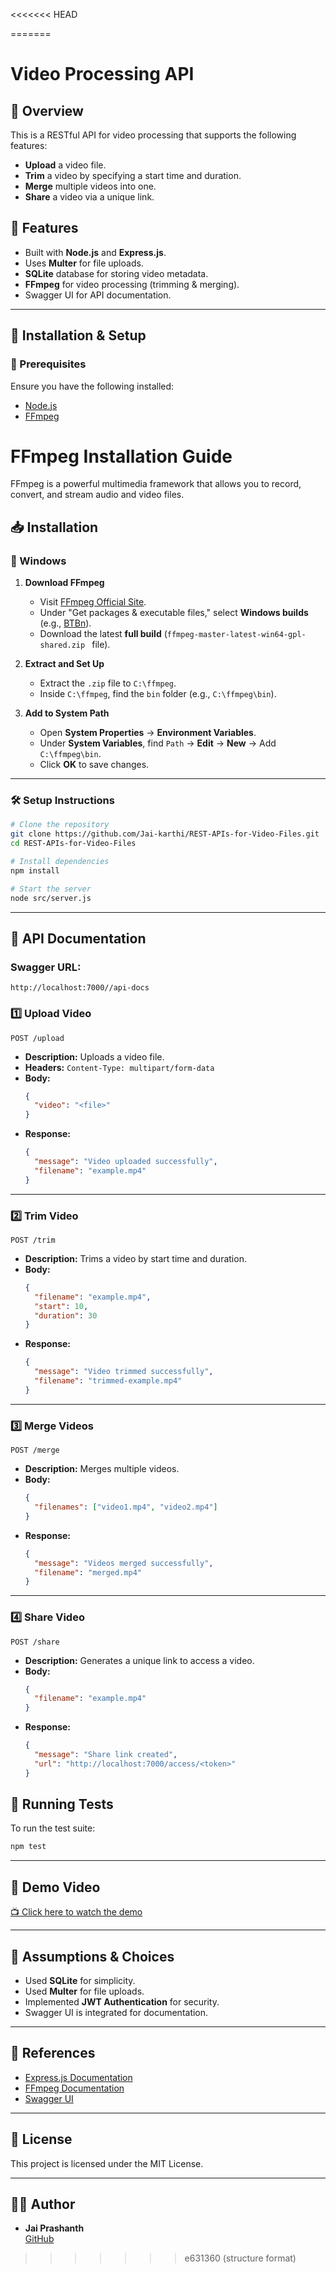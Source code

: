<<<<<<< HEAD

=======
# Video Processing API

## 📌 Overview
This is a RESTful API for video processing that supports the following features:
- **Upload** a video file.
- **Trim** a video by specifying a start time and duration.
- **Merge** multiple videos into one.
- **Share** a video via a unique link.

## 🚀 Features
- Built with **Node.js** and **Express.js**.
- Uses **Multer** for file uploads.
- **SQLite** database for storing video metadata.
- **FFmpeg** for video processing (trimming & merging).
- Swagger UI for API documentation.

---

## 📂 Installation & Setup

### **🔧 Prerequisites**
Ensure you have the following installed:
- [Node.js](https://nodejs.org/)
- [FFmpeg](https://ffmpeg.org/download.html)


# FFmpeg Installation Guide

FFmpeg is a powerful multimedia framework that allows you to record, convert, and stream audio and video files.

## 📥 Installation

### 🔹 Windows
1. **Download FFmpeg**  
   - Visit [FFmpeg Official Site](https://ffmpeg.org/download.html).  
   - Under "Get packages & executable files," select **Windows builds** (e.g., [BTBn](https://github.com/BtbN/FFmpeg-Builds/releases)).  
   - Download the latest **full build** (`ffmpeg-master-latest-win64-gpl-shared.zip
` file).  

2. **Extract and Set Up**  
   - Extract the `.zip` file to `C:\ffmpeg`.  
   - Inside `C:\ffmpeg`, find the `bin` folder (e.g., `C:\ffmpeg\bin`).  

3. **Add to System Path**  
   - Open **System Properties** → **Environment Variables**.  
   - Under **System Variables**, find `Path` → **Edit** → **New** → Add `C:\ffmpeg\bin`.  
   - Click **OK** to save changes. 
---
### **🛠 Setup Instructions**
```bash
# Clone the repository
git clone https://github.com/Jai-karthi/REST-APIs-for-Video-Files.git
cd REST-APIs-for-Video-Files

# Install dependencies
npm install

# Start the server
node src/server.js
```

---

## 📜 API Documentation

### **Swagger URL:**
```
http://localhost:7000//api-docs
```

### **1️⃣ Upload Video**
```http
POST /upload
```
- **Description:** Uploads a video file.
- **Headers:** `Content-Type: multipart/form-data`
- **Body:**
  ```json
  {
    "video": "<file>"
  }
  ```
- **Response:**
  ```json
  {
    "message": "Video uploaded successfully",
    "filename": "example.mp4"
  }
  ```

---

### **2️⃣ Trim Video**
```http
POST /trim
```
- **Description:** Trims a video by start time and duration.
- **Body:**
  ```json
  {
    "filename": "example.mp4",
    "start": 10,
    "duration": 30
  }
  ```
- **Response:**
  ```json
  {
    "message": "Video trimmed successfully",
    "filename": "trimmed-example.mp4"
  }
  ```

---

### **3️⃣ Merge Videos**
```http
POST /merge
```
- **Description:** Merges multiple videos.
- **Body:**
  ```json
  {
    "filenames": ["video1.mp4", "video2.mp4"]
  }
  ```
- **Response:**
  ```json
  {
    "message": "Videos merged successfully",
    "filename": "merged.mp4"
  }
  ```

---

### **4️⃣ Share Video**
```http
POST /share
```
- **Description:** Generates a unique link to access a video.
- **Body:**
  ```json
  {
    "filename": "example.mp4"
  }
  ```
- **Response:**
  ```json
  {
    "message": "Share link created",
    "url": "http://localhost:7000/access/<token>"
  }
  ```

## 🧪 Running Tests
To run the test suite:
```bash
npm test
```

---

## 🎥 Demo Video
[📺 Click here to watch the demo](https://drive.google.com/file/d/1O0THT2ujNyPHc2faMdxvv5qnGUm23QMG/view?usp=drive_link)

---
## 📝 Assumptions & Choices
- Used **SQLite** for simplicity.
- Used **Multer** for file uploads.
- Implemented **JWT Authentication** for security.
- Swagger UI is integrated for documentation.

---

## 📜 References
- [Express.js Documentation](https://expressjs.com/)
- [FFmpeg Documentation](https://ffmpeg.org/documentation.html)
- [Swagger UI](https://swagger.io/tools/swagger-ui/)

---

## 📌 License
This project is licensed under the MIT License.

---

## 👨‍💻 Author
- **Jai Prashanth**  
  [GitHub](https://github.com/Jai-karthi) 
>>>>>>> e631360 (structure format)
